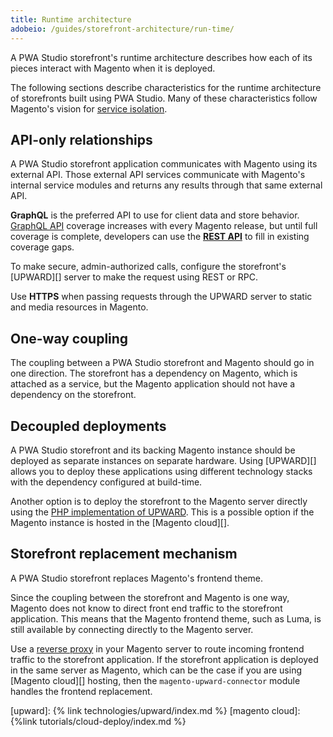 ```yaml
---
title: Runtime architecture
adobeio: /guides/storefront-architecture/run-time/
---
```


A PWA Studio storefront's runtime architecture describes how each of its pieces interact with Magento when it is deployed.

The following sections describe characteristics for the runtime architecture of storefronts built using PWA Studio.
Many of these characteristics follow Magento's vision for [service isolation][].

## API-only relationships

A PWA Studio storefront application communicates with Magento using its external API.
Those external API services communicate with Magento's internal service modules and returns any results through that same external API.

**GraphQL** is the preferred API to use for client data and store behavior.
[GraphQL API][] coverage increases with every Magento release, but
until full coverage is complete, developers can use the [**REST API**][] to fill in existing coverage gaps.

To make secure, admin-authorized calls, configure the storefront's [UPWARD][] server to make the request using REST or RPC.

Use **HTTPS** when passing requests through the UPWARD server to static and media resources in Magento.

## One-way coupling

The coupling between a PWA Studio storefront and Magento should go in one direction.
The storefront has a dependency on Magento, which is attached as a service, but
the Magento application should not have a dependency on the storefront.

## Decoupled deployments

A PWA Studio storefront and its backing Magento instance should be deployed as separate instances on separate hardware.
Using [UPWARD][] allows you to deploy these applications using different technology stacks with the dependency configured at build-time.

Another option is to deploy the storefront to the Magento server directly using the [PHP implementation of UPWARD][].
This is a possible option if the Magento instance is hosted in the [Magento cloud][].

## Storefront replacement mechanism

A PWA Studio storefront replaces Magento's frontend theme.

Since the coupling between the storefront and Magento is one way, Magento does not know to direct front end traffic to the storefront application.
This means that the Magento frontend theme, such as Luma, is still available by connecting directly to the Magento server.

Use a [reverse proxy][] in your Magento server to route incoming frontend traffic to the storefront application.
If the storefront application is deployed in the same server as Magento, which can be the case if you are using [Magento cloud][] hosting, then the `magento-upward-connector` module handles the frontend replacement.

[upward]: {% link technologies/upward/index.md %}
[magento cloud]: {%link tutorials/cloud-deploy/index.md %}

[service isolation]: https://github.com/magento/architecture/blob/master/design-documents/service-isolation.md
[php implementation of upward]: https://github.com/magento/upward-php
[reverse proxy]: https://en.wikipedia.org/wiki/Reverse_proxy
[graphql api]: https://devdocs.magento.com/guides/v2.3/graphql/
[**rest api**]: https://devdocs.magento.com/guides/v2.3/rest/bk-rest.html
